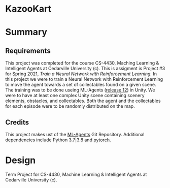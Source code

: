 # KazooKart
# Summary

## Requirements
This project was completed for the course CS-4430, Maching Learning & Intelligent Agents at Cedarville University (c). This is assigment is Project #3 for Spring 2021, *Train a Neural Network with Reinforcement Learning.* In this project we were to train a Neural Network with Reinforcement Learning to move the agent towards a set of collectables found on a given scene. The training was to be done useing ML-Agents ([release 12](https://github.com/Unity-Technologies/ml-agents/tree/release_12_docs)) in Unity. We were to have at least one complex Unity scene containing scenery elements, obstacles, and collectables. Both the agent and the collectables for each episode were to be randomly distributed on the map.

## Credits
This project makes ust of the [ML-Agents](https://github.com/Unity-Technologies/ml-agents) Git Repository. Additional dependencies include Python 3.7|3.8 and [pytorch](https://pytorch.org/).

# Design
Term Project for CS-4430, Machine Learning &amp; Intelligent Agents at Cedarville University (c).
